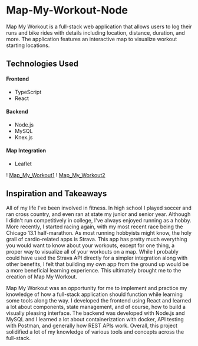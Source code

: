 # Map-My-Workout-Node

Map My Workout is a full-stack web application that allows users to log their runs and bike rides with details including location, distance, duration, and more. The application features an interactive map to visualize workout starting locations.

## Technologies Used

#### Frontend

-   TypeScript
-   React

#### Backend

-   Node.js
-   MySQL
-   Knex.js

#### Map Integration

-   Leaflet

! [Map_My_Workout1](./media/Map_My_Workout1.png)
! [Map_My_Workout2](./media/Map_My_Workout2.png)

## Inspiration and Takeaways

All of my life I've been involved in fitness. In high school I played soccer and ran cross country, and even ran at state my junior and senior year. Although I didn't run competitively in college, I've always enjoyed running as a hobby. More recently, I started racing again, with my most recent race being the Chicago 13.1 half-marathon. As most running hobbyists might know, the holy grail of cardio-related apps is Strava. This app has pretty much everything you would want to know about your workouts, except for one thing, a proper way to visualize all of your workouts on a map. While I probably could have used the Strava API directly for a simpler integration along with other benefits, I felt that building my own app from the ground up would be a more beneficial learning experience. This ultimately brought me to the creation of Map My Workout.

Map My Workout was an opportunity for me to implement and practice my knowledge of how a full-stack application should function while learning some tools along the way. I developed the frontend using React and learned a lot about components, state management, and of course, how to build a visually pleasing interface. The backend was developed with Node.js and MySQL and I learned a lot about containerization with docker, API testing with Postman, and generally how REST APIs work. Overall, this project solidified a lot of my knowledge of various tools and concepts across the full-stack.
